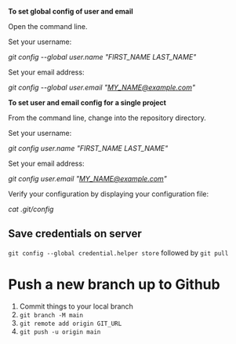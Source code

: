**To set global config of user and email**

Open the command line.

Set your username:

*git config --global user.name "FIRST_NAME LAST_NAME"*

Set your email address:

  *git config --global user.email "MY_NAME@example.com"*

**To set user and email config for a single project**

From the command line, change into the repository directory.

Set your username:

*git config user.name "FIRST_NAME LAST_NAME"*

Set your email address:

*git config user.email "MY_NAME@example.com"*

Verify your configuration by displaying your configuration file:

*cat .git/config*

## Save credentials on server
`git config --global credential.helper store` followed by `git pull`


# Push a new branch up to Github
1. Commit things to your local branch
2. `git branch -M main`
3. `git remote add origin GIT_URL`
4.  `git push -u origin main`